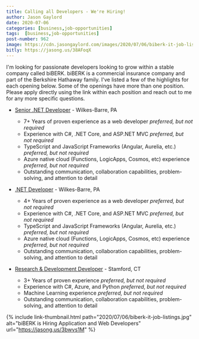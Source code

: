 ```yaml
---
title: Calling all Developers - We're Hiring!
author: Jason Gaylord
date: 2020-07-06
categories: [business,job-opportunities]
tags:  [business,job-opportunities]
post-number: 962
image: https://cdn.jasongaylord.com/images/2020/07/06/biberk-it-job-listings.jpg
bitly: https://jasong.us/38AFoqX
---
```


I'm looking for passionate developers looking to grow within a stable company called biBERK. biBERK is a commercial insurance company and part of the Berkshire Hathaway family. I've listed a few of the highlights for each opening below. Some of the openings have more than one position. Please apply directly using the link within each position and reach out to me for any more specific questions.

- [Senior .NET Developer](https://jasong.us/3bwvs1M) - Wilkes-Barre, PA
  - 7+ Years of proven experience as a web developer _preferred, but not required_
  - Experience with C#, .NET Core, and ASP.NET MVC _preferred, but not required_
  - TypeScript and JavaScript Frameworks (Angular, Aurelia, etc.)  _preferred, but not required_
  - Azure native cloud (Functions, LogicApps, Cosmos, etc) experience  _preferred, but not required_
  - Outstanding communication, collaboration capabilities, problem-solving, and attention to detail

- [.NET Developer](https://jasong.us/2T5w2ge) - Wilkes-Barre, PA
  - 4+ Years of proven experience as a web developer _preferred, but not required_
  - Experience with C#, .NET Core, and ASP.NET MVC _preferred, but not required_
  - TypeScript and JavaScript Frameworks (Angular, Aurelia, etc.)  _preferred, but not required_
  - Azure native cloud (Functions, LogicApps, Cosmos, etc) experience  _preferred, but not required_
  - Outstanding communication, collaboration capabilities, problem-solving, and attention to detail

- [Research & Development Developer](https://jasong.us/2XxV1vp) - Stamford, CT
  - 3+ Years of proven experience _preferred, but not required_
  - Experience with C#, Azure, and Python _preferred, but not required_
  - Machine Learning experience _preferred, but not required_
  - Outstanding communication, collaboration capabilities, problem-solving, and attention to detail

{% include link-thumbnail.html path="2020/07/06/biberk-it-job-listings.jpg" alt="biBERK is Hiring Application and Web Developers" url="https://jasong.us/3bwvs1M" %}